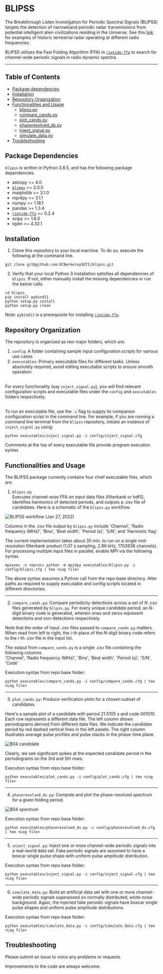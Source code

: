 # BLIPSS
The Breakthrough Listen Investigation for Periodic Spectral Signals (BLIPSS) targets the detection of narrowband periodic radar transmissions from potential intelligent alien civilizations residing in the Universe. See this [link](http://www.mobileradar.org/radar_descptn_3.html) for examples of historic terrestrial radar operating at different radio frequencies.

BLIPSS utilizes the Fast Folding Algorithm (FFA) in [`riptide-ffa`](https://github.com/v-morello/riptide) to search for channel-wide periodic signals in radio dynamic spectra.

---

## Table of Contents
- [Package dependencies](#dependencies)
- [Installation](#installation)
- [Repository Organization](#organization)
- [Functionalities and Usage](#usage)
    - [blipss.py](#blipss_exec)
    - [compare_cands.py](#comparecands)
    - [plot_cands.py](#plotcands)
    - [phaseresolved_ds.py](#phaseds)
    - [inject_signal.py](#injectsignal)
    - [simulate_data.py](#simulatedata)
- [Troubleshooting](#troubleshooting)

## Package Dependencies <a name="dependencies"></a>
```blipss``` is written in Python 3.8.5, and has the following package dependencies.
- astropy >= 4.0
- [`blimpy`](https://github.com/UCBerkeleySETI/blimpy) >= 2.0.0
- matplotlib >= 3.1.0
- mpi4py >= 3.1.1
- numpy >= 1.18.1
- pandas >= 1.3.4
- [`riptide-ffa`](https://github.com/v-morello/riptide) >= 0.2.4
- scipy >= 1.6.0
- tqdm >= 4.32.1

## Installation <a name="installation"></a>
1. Clone this repository to your local machine. To do so, execute the following at the command line.
```
git clone git@github.com:UCBerkeleySETI/blipss.git
```
2. Verify that your local Python 3 installation satisfies all dependencies of ```blipss```. If not, either manually install the missing dependencies or run the below calls.
```
cd blipss
pip install pybind11
python setup.py install
python setup.py clean
```
Note: `pybind11` is a prerequisite for installing [`riptide-ffa`](https://github.com/v-morello/riptide).

## Repository Organization <a name="organization"></a>
The repository is organized as two major folders, which are: <br>
1. `config`: A folder containing sample input configuration scripts for various use cases <br>
2. `executables`: Primary executable files for different tasks. Unless absolutely required, avoid editing executable scripts to ensure smooth operation. <br> <br>

For every functionality (say `inject_signal.py`), you will find relevant configuration scripts and executable files under the `config` and `executables` folders respectively. <br> <br>

To run an executable file, use the `-i` flag to supply its companion configuration script in the command line. For example, if you are running a command line terminal from the ``blipss`` repository, initiate an instance of ``inject_signal.py`` using:
```
python executables/inject_signal.py -i config/inject_signal.cfg
```
Comments at the top of every executable file provide program execution syntax.

## Functionalities and Usage <a name="usage"></a>
The BLIPSS package currently contains four chief executable files, which are:
1. ``blipss.py`` <a name="blipss_exec"></a> <br>
Executes channel-wise FFA on input data files (filterbank or hdf5), identifies harmonics of detected periods, and outputs a .csv file of candidates. Here is a schematic of the `blipss.py` workflow. <br>

![BLIPSS workflow (Jan 27, 2022)](https://github.com/akshaysuresh1/blipss/blob/main/images/blipss_design_2022Jan27.png?raw=True)

Columns in the .csv file output by ``blipss.py`` include 'Channel', 'Radio frequency (MHz)', 'Bins', 'Best width', 'Period (s)', 'S/N', and 'Harmonic flag'. <br>

The current implementation takes about 35 min. to run on a single mid-resolution filterbank product (1.07 s sampling, 2.86 kHz, 1703936 channels). For processing multiple input files in parallel, enable MPI via the following syntax.
```
mpiexec -n <nproc> python -m mpi4py executables/blipss.py -i config/blipss.cfg | tee <Log file>
```
The above syntax assumes a Python call from the repo base directory. Alter paths as required to supply executable and config scripts located in different directories.

---
2. ``compare_cands.py``: <a name="comparecands"></a>
Compare periodicity detections across a set of <em>N</em> .csv files generated by ``blipss.py``. For every unique candidate period, an <em>N</em>-digit binary code is generated, wherein ones and zeros represent detections and non-detections respectively.<br>

Note that the order of input .csv files passed to ``compare_cands.py`` matters. When read from left to right, the <em>i</em>-th place of the <em>N</em>-digit binary code refers to the <em>i</em>-th .csv file in the input list.<br>

The output from ``compare_cands.py`` is a single .csv file containing the following columns.<br>
'Channel', 'Radio frequency (MHz)', 'Bins', 'Best width', 'Period (s)', 'S/N', 'Code' <br>

Execution syntax from repo base folder:
```
python executables/compare_cands.py -i config/compare_cands.cfg | tee <Log file>
```

---
3. ``plot_cands.py``: <a name="plotcands"></a>
Produce verification plots for a chosen subset of candidates. <br>

Here's a sample plot of a candidate with period 21.5105 s and code 001010. Each row represents a different data file. The left column shows periodograms derived from different data files. We indicate the candidate period by red dashed vertical lines in the left panels. The right column illustrates average pulse profiles and pulse stacks in the phase-time plane. <br>

![B04 candidate](https://github.com/akshaysuresh1/blipss/blob/main/images/B04on_B01off_ch304971_code001010_period21.5105.png?raw=True)

Clearly, we see significant spikes at the expected candidate period in the periodograms on the 3rd and 5th rows. <br>

Execution syntax from repo base folder:
```
python executables/plot_cands.py -i config/plot_cands.cfg | tee <Log file>
```

---
4. ``phaseresolved_ds.py``: <a name="phaseds"></a>
Compute and plot the phase-resolved spectrum for a given folding period.

![B04 spectrum](https://github.com/akshaysuresh1/blipss/blob/main/images/B04_58704_0014_period21.51049.png?raw=True)

Execution syntax from repo base folder:
```
python executables/phaseresolved_ds.py -i config/phaseresolved_ds.cfg | tee <Log file>
```

---
5. ``inject_signal.py``: <a name="injectsignal"></a>
Inject one or more channel-wide periodic signals into a real-world data set. Fake periodic signals are assumed to have a boxcar single pulse shape with uniform pulse amplitude distribution.<br>

Execution syntax from repo base folder:
```
python executables/inject_signal.py -i config/inject_signal.cfg | tee <Log file>
```

---
6. ``simulate_data.py``: <a name="simulatedata"></a>
Build an artificial data set with one or more channel-wide periodic signals superposed on normally distributed, white noise background. Again, the injected fake periodic signals have boxcar single pulse shapes and uniform pulse amplitude distributions.

Execution syntax from repo base folder:
```
python executables/simulate_data.py -i config/simulate_data.cfg | tee <Log file>
```

## Troubleshooting <a name="troubleshooting"></a>
Please submit an issue to voice any problems or requests.

Improvements to the code are always welcome.
